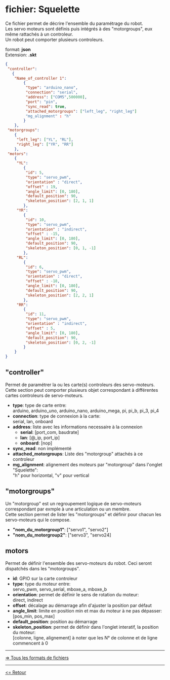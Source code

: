 # fichier: Squelette  

Ce fichier permet de décrire l'ensemble du paramétrage du robot.  
Les servo moteurs sont définis puis intégrés à des "motorgroups", eux même rattachés à un controleur.  
Un robot peut comporter plusieurs controleurs.

format: **json**  
Extension: **.skt**  

```json
{
 "controller":
   {
    "Name_of_controller 1":
        {
         "type": "arduino_nano",
         "connection": "serial",
         "address": ["COM5",500000],
         "port": "pin",
         "sync_read": true,
         "attached_motorgroups": ["left_leg", "right_leg"]
         "mg_alignment" : "h"
        }
    },
 "motorgroups":
    {
     "left_leg": ["YL", "RL"],
     "right_leg": ["YR", "RR"]
    },
 "motors":
    {
     "YL":
        {
         "id": 5,
         "type": "servo_pwm",
         "orientation" : "direct",
         "offset" : 19,
         "angle_limit": [0, 180],
         "default_position": 90,
         "skeleton_position": [2, 1, 1]
        },
     "YR":
        {
         "id": 10,
         "type": "servo_pwm",
         "orientation" : "indirect",
         "offset" : -15,
         "angle_limit": [0, 180],
         "default_position": 90,
         "skeleton_position": [0, 1, -1]
        },
     "RL":
        {
         "id": 6,
         "type": "servo_pwm",
         "orientation" : "direct",
         "offset" : -18,
         "angle_limit": [0, 180],
         "default_position": 90,
         "skeleton_position": [2, 2, 1]
        },
     "RR":
        {
         "id": 11,
         "type": "servo_pwm",
         "orientation" : "indirect",
         "offset" : 5,
         "angle_limit": [0, 180],
         "default_position": 90,
         "skeleton_position": [0, 2, -1]
        }
    }
}
```

## "controller"

Permet de paramétrer la ou les carte(s) controleurs des servo-moteurs.  
Cette section peut comporter plusieurs objet correspondant à différentes cartes controleurs de servo-moteurs.  

* **type**: type de carte entre:  
arduino, arduino_uno, arduino_nano, arduino_mega, pi, pi_b, pi_3, pi_4
* **connection**: type de connexion à la carte:  
serial, lan, onboard
* **address**: liste avec les informations necessaire à la connexion
  * **serial**: [port_com, baudrate]
  * **lan**: [@_ip, port_ip]
  * **onboard**: [nop]
* **sync_read**: non implémenté
* **attached_motorgroups**: Liste des "motorgroup" attachés à ce controleur
* **mg_alignment**: alignement des moteurs par "motorgroup" dans l'onglet "Squelette":  
"h" pour horizontal, "v" pour vertical

## "motorgroups"

Un "motorgroup" est un regroupement logique de servo-moteurs correspondant par exmple à une articulation ou un membre.  
Cette section permet de lister les "motorgroups" et définir pour chacun les servo-moteurs qui le compose.  

* **"nom_du_motorgroup1"**: ["servo1", "servo2"]
* **"nom_du_motorgroup2"**: ["servo3", "servo24]

## motors

Permet de définir l'ensemble des servo-moteurs du robot. Ceci seront dispatchés dans les "motorgroups".

* **id**: GPIO sur la carte controleur
* **type**: type du moteur entre:  
servo_pwm, servo_serial, mboxe_a, mboxe_b  
* **orientation**: permet de définir le sens de rotation du moteur:  
direct, indirect
* **offset**: décalage au démarrage afin d'ajuster la position par défaut
* **angle_limit**: limite en position min et max du moteur à ne pas dépasser: [pos_min, pos_max]
* **default_position**: position au démarrage
* **skeleton_position**: permet de définir dans l'onglet interatif, la position du moteur:  
[colonne, ligne, alignement] à noter que les N° de colonne et de ligne commencent à 0  

---

[=> Tous les formats de fichiers](../file_format_fr.md)  

---

[<= Retour](../../README_fr.md#description_strcuturee)  
